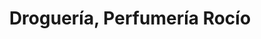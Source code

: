 ---
title: "Droguería, Perfumería Rocío"
url: /losar-de-la-vera/drogueria-perfumeria-rocio/
shop: farmacia
---